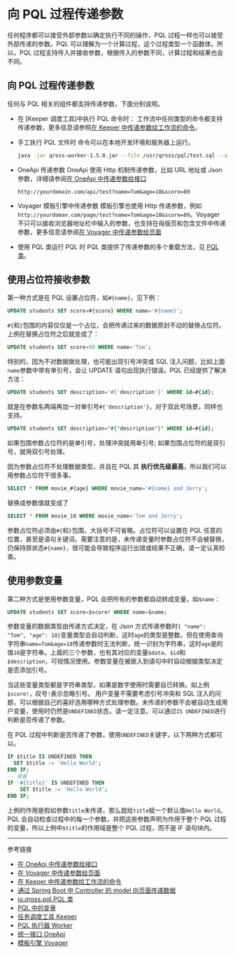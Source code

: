 # 向 PQL 过程传递参数

任何程序都可以接受外部参数以确定执行不同的操作，PQL 过程一样也可以接受外部传递的参数。PQL 可以理解为一个计算过程，这个过程类型一个函数体。所以，PQL 过程支持传入并接收参数，根据传入的参数不同，计算过程和结果也会不同。

## 向 PQL 过程传递参数

任何与 PQL 相关的组件都支持传递参数，下面分别说明。

* 在 [Keeper 调度工具]中执行 PQL 命令时：
  工作流中任何类型的命令都支持传递参数，更多信息请参照[在 Keeper 中传递参数给工作流的命令](/keeper/dag.md)。

* 手工执行 PQL 文件时
  命令可以在本地开发环境和服务器上运行。
  ```sh
  java -jar qross-worker-1.5.0.jar --file /usr/qross/pql/test.sql --args name=Tom&age=18&score=89
  ```

* OneApi 传递参数
  OneApi 使用 Http 机制传递参数，比如 URL 地址或 Json 参数，详细请参阅[在 OneApi 中传递参数给接口](/oneapi/params.md)
  ```
  http://yourdomain.com/api/test?name=Tom&age=18&score=89
  ```

* Voyager 模板引擎中传递参数
  模板引擎也使用 Http 传递参数，例如`http://yourdoman.com/page/test?name=Tom&age=18&score=89`。Voyager 不只可以接收浏览器地址栏中输入的参数，也支持在母版页和包含文件中传递参数，更多信息请参阅[在 Voyager 中传递参数给页面](/voyager/query.md)

* 使用 PQL 类运行 PQL 时
  PQL 类提供了传递参数的多个重载方法，见 [PQL 类](/pql/class.md)。

## 使用占位符接收参数

第一种方式是在 PQL 设置占位符，如`#{name}`，见下例：

```sql
UPDATE students SET score=#{score} WHERE name='#{name}';
```

`#{`和`}`包围的内容仅仅是一个占位，会把传递过来的数据原封不动的替换占位符。上例在替换占位符之后就变成了：

```sql
UPDATE students SET score=89 WHERE name='Tom';
```

特别的，因为不对数据做处理，也可能出现引号冲突或 SQL 注入问题，比如上面`name`参数中带有单引号，会让 UPDATE 语句出现执行错误。PQL 已经提供了解决方法：

```sql
UPDATE students SET description='#{'description'}' WHERE id=#{id};
```

就是在参数名两端再加一对单引号`#{'description'}`，对于双此号场景，同样也支持。

```sql
UPDATE students SET description="#{"description"}" WHERE id=#{id};
```

如果包围参数占位符的是单引号，处理冲突就用单引号; 如果包围占位符的是双引号，就用双引号处理。

因为参数占位符不处理数据类型，并且在 PQL 其 **执行优先级最高**，所以我们可以用参数占位符干很多事。

```sql
SELECT * FROM movie_#{age} WHERE movie_name='#{name} and Jerry'; 
```

替换成参数值就变成了
```sql
SELECT * FROM movie_18 WHERE movie_name='Tom and Jerry';
```

参数占位符必须由`#{`和`}`包围，大括号不可省略。占位符可以设置在 PQL 任意的位置，甚至是语句关键词。需要注意的是，未传递变量时参数占位符不会被替换，仍保持原状态`#{name}`，很可能会导致程序运行出错或结果不正确，请一定认真检查。

## 使用参数变量

第二种方式是使用参数变量，PQL 会把所有的参数都自动转成变量，如`$name`：

```sql
UPDATE students SET score=$score! WHERE name=$name;
```

参数变量的数据类型由传递方式决定，在 Json 方式传递参数时`{ "name": "Tom", "age": 18}`变量类型会自动判断，这时`age`的类型是整数。但在使用查询字符串`name=Tom&age=18`传递参数时无法判断，统一识别为字符串，这时`age`是的值`18`是字符串。上面的三个参数，也有其对应的变量`$data`、`$id`和`$description`，可视情况使用。参数变量在被嵌入到语句中时自动根据类型决定是否添加引号。

当这些变量类型都是字符串类型，如果是数字使用时需要自已转换。如上例`$score!`，叹号`!`表示忽略引号。 用户变量不需要考虑引号冲突和 SQL 注入的问题，可以根据自己的喜好选用哪种方式处理参数。未传递的参数不会被自动生成用户变量，使用时仍然是`UNDEFINED`状态，请一定注意。可以通过`IS UNDEFINED`进行判断是否传递了参数。

在 PQL 过程中判断是否传递了参数，使用`UNDEFINED`关键字，以下两种方式都可以。

```sql
IF $title IS UNDEFINED THEN
  SET $title := 'Hello World';
END IF;
-- 或者
IF '#{title}' IS UNDEFINED THEN
    SET $title := 'Hello World';
END IF;
```

上例的作用是假如参数`title`未传递，那么就给`title`赋一个默认值`Hello World`。PQL 会自动检查过程中的每一个参数，并把这些参数声明为作用于整个 PQL 过程的变量，所以上例中`$title`的作用域是整个 PQL 过程，而不是 IF 语句块内。

---
参考链接

* [在 OneApi 中传递参数给接口](/oneapi/params.md)
* [在 Voyager 中传递参数给页面](/voyager/query.md)
* [在 Keeper 中传递参数给工作流的命令](/keeper/dag.md)
* [通过 Spring Boot 中 Controller 的 model 向页面传递数据](/voyager/model.md)
* [io.qross.pql.PQL 类](/pql/class.md)
* [PQL 中的变量](/pql/variable.md)
* [任务调度工具 Keeper](/keeper/overview.md)
* [PQL 执行器 Worker](/worker/overview.md)
* [统一接口 OneApi](/oneapi/overview.md)
* [模板引擎 Voyager](/voyager/overview.md)